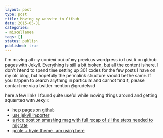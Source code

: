 ```yaml
---
layout: post
type: post
title: Moving my website to Github
date: 2015-05-01
categories:
- miscellanea
tags: []
status: publish
published: true
---
```


I'm moving all my content out of my previous wordpress to host it on github pages with Jekyll. Everything is still a bit broken, but all the content is here. I don't intend to spend time setting up 301 codes for the few posts I have on my old blog, but hopefully the permalink structure should be the same. If you happen to search anything in particular and cannot find it, please contact me via a twitter mention @grudelsud

here a few links I found quite useful while moving things around and getting aquainted with Jekyll:

- [help pages on github](https://help.github.com/articles/using-jekyll-with-pages/)
- [use jekyll importer](http://import.jekyllrb.com/docs/wordpressdotcom/)
- [a nice post on smashing mag with full recap of all the steps needed to migrate](http://www.smashingmagazine.com/2014/08/01/build-blog-jekyll-github-pages/)
- [poole + hyde theme I am using here](https://github.com/poole/poole)
